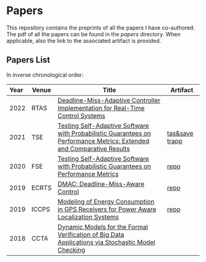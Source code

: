 # Papers

This repository contains the preprints of all the papers I have co-authored.
The pdf of all the papers can be found in the _papers_ directory.
When applicable, also the link to the associated artifact is provided.

## Papers List 

In inverse chronological order:

| Year | Venue        | Title     | Artifact |
|:-----|--------------|-----------|----------|
| 2022 | RTAS         | [Deadline-Miss-Adaptive Controller Implementation for Real-Time Control Systems](https://github.com/ManCla/papers/blob/main/pdfs/2022_rtas.pdf) |
| 2021 | TSE          | [Testing Self-Adaptive Software with Probabilistic Guarantees on Performance Metrics: Extended and Comparative Results](https://github.com/ManCla/papers/blob/main/pdfs/2021_tse.pdf) | [tas&save](https://github.com/ManCla/ESEC-FSE-2020/tree/TSE_extension) [trapp](https://github.com/ManCla/TRAPP) | 
| 2020 | FSE          | [Testing Self-Adaptive Software with Probabilistic Guarantees on Performance Metrics](https://github.com/ManCla/papers/blob/main/pdfs/2020_fse.pdf) | [repo](https://github.com/ManCla/ESEC-FSE-2020) |
| 2019 | ECRTS        | [DMAC: Deadline-Miss-Aware Control](https://github.com/ManCla/papers/blob/main/pdfs/2019_ecrts.pdf) | [repo](https://gitlab.control.lth.se/mmaggio/paolo-ecrts19) |
| 2019 | ICCPS        | [Modeling of Energy Consumption in GPS Receivers for Power Aware Localization Systems](https://github.com/ManCla/papers/blob/main/pdfs/2019_iccps.pdf) | [repo](https://gitlab.control.lth.se/mmaggio/gps-modeling)
| 2018 | CCTA         | [Dynamic Models for the Formal Verification of Big Data Applications via Stochastic Model Checking](https://github.com/ManCla/papers/blob/main/pdfs/2018_ccta.pdf) | |


